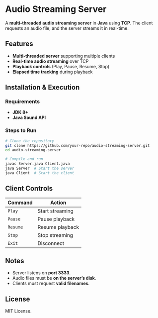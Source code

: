 # Audio Streaming Server

A **multi-threaded audio streaming server** in **Java** using **TCP**. The client requests an audio file, and the server streams it in real-time.

## Features
- **Multi-threaded server** supporting multiple clients  
- **Real-time audio streaming** over TCP  
- **Playback controls** (Play, Pause, Resume, Stop)  
- **Elapsed time tracking** during playback  

## Installation & Execution
### **Requirements**
- **JDK 8+**
- **Java Sound API**

### **Steps to Run**
```sh
# Clone the repository
git clone https://github.com/your-repo/audio-streaming-server.git
cd audio-streaming-server

# Compile and run
javac Server.java Client.java
java Server  # Start the server
java Client  # Start the client
```

## Client Controls
| Command  | Action  |
|----------|---------|
| `Play`   | Start streaming |
| `Pause`  | Pause playback |
| `Resume` | Resume playback |
| `Stop`   | Stop streaming |
| `Exit`   | Disconnect |

## Notes
- Server listens on **port 3333**.
- Audio files must be **on the server’s disk**.
- Clients must request **valid filenames**.

## License
MIT License.
